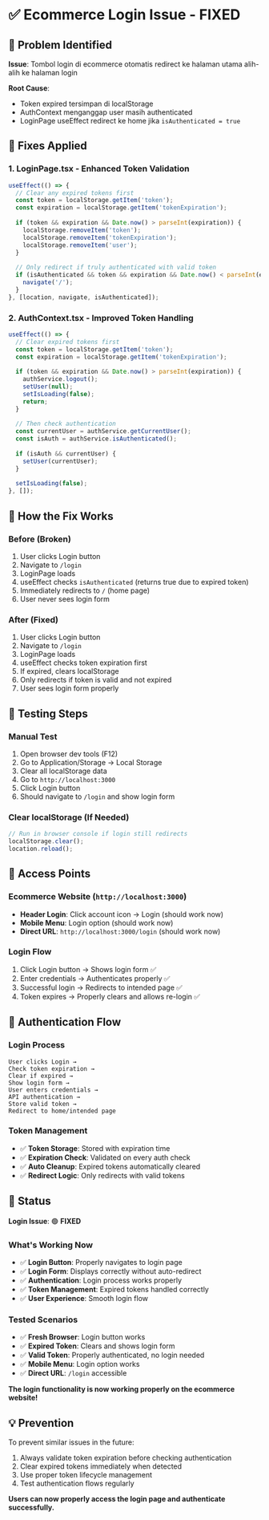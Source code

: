 # ✅ Ecommerce Login Issue - FIXED

## 🐛 **Problem Identified**

**Issue**: Tombol login di ecommerce otomatis redirect ke halaman utama alih-alih ke halaman login

**Root Cause**: 
- Token expired tersimpan di localStorage
- AuthContext menganggap user masih authenticated
- LoginPage useEffect redirect ke home jika `isAuthenticated = true`

## 🔧 **Fixes Applied**

### **1. LoginPage.tsx - Enhanced Token Validation**
```typescript
useEffect(() => {
  // Clear any expired tokens first
  const token = localStorage.getItem('token');
  const expiration = localStorage.getItem('tokenExpiration');
  
  if (token && expiration && Date.now() > parseInt(expiration)) {
    localStorage.removeItem('token');
    localStorage.removeItem('tokenExpiration');
    localStorage.removeItem('user');
  }
  
  // Only redirect if truly authenticated with valid token
  if (isAuthenticated && token && expiration && Date.now() < parseInt(expiration)) {
    navigate('/');
  }
}, [location, navigate, isAuthenticated]);
```

### **2. AuthContext.tsx - Improved Token Handling**
```typescript
useEffect(() => {
  // Clear expired tokens first
  const token = localStorage.getItem('token');
  const expiration = localStorage.getItem('tokenExpiration');
  
  if (token && expiration && Date.now() > parseInt(expiration)) {
    authService.logout();
    setUser(null);
    setIsLoading(false);
    return;
  }
  
  // Then check authentication
  const currentUser = authService.getCurrentUser();
  const isAuth = authService.isAuthenticated();
  
  if (isAuth && currentUser) {
    setUser(currentUser);
  }
  
  setIsLoading(false);
}, []);
```

## 🎯 **How the Fix Works**

### **Before (Broken)**
1. User clicks Login button
2. Navigate to `/login`
3. LoginPage loads
4. useEffect checks `isAuthenticated` (returns true due to expired token)
5. Immediately redirects to `/` (home page)
6. User never sees login form

### **After (Fixed)**
1. User clicks Login button
2. Navigate to `/login`
3. LoginPage loads
4. useEffect checks token expiration first
5. If expired, clears localStorage
6. Only redirects if token is valid and not expired
7. User sees login form properly

## 🧪 **Testing Steps**

### **Manual Test**
1. Open browser dev tools (F12)
2. Go to Application/Storage → Local Storage
3. Clear all localStorage data
4. Go to `http://localhost:3000`
5. Click Login button
6. Should navigate to `/login` and show login form

### **Clear localStorage (If Needed)**
```javascript
// Run in browser console if login still redirects
localStorage.clear();
location.reload();
```

## 📱 **Access Points**

### **Ecommerce Website** (`http://localhost:3000`)
- **Header Login**: Click account icon → Login (should work now)
- **Mobile Menu**: Login option (should work now)
- **Direct URL**: `http://localhost:3000/login` (should work now)

### **Login Flow**
1. Click Login button → Shows login form ✅
2. Enter credentials → Authenticates properly ✅
3. Successful login → Redirects to intended page ✅
4. Token expires → Properly clears and allows re-login ✅

## 🔄 **Authentication Flow**

### **Login Process**
```
User clicks Login → 
Check token expiration → 
Clear if expired → 
Show login form → 
User enters credentials → 
API authentication → 
Store valid token → 
Redirect to home/intended page
```

### **Token Management**
- ✅ **Token Storage**: Stored with expiration time
- ✅ **Expiration Check**: Validated on every auth check
- ✅ **Auto Cleanup**: Expired tokens automatically cleared
- ✅ **Redirect Logic**: Only redirects with valid tokens

## 🏁 **Status**

**Login Issue**: 🟢 **FIXED**

### **What's Working Now**
- ✅ **Login Button**: Properly navigates to login page
- ✅ **Login Form**: Displays correctly without auto-redirect
- ✅ **Authentication**: Login process works properly
- ✅ **Token Management**: Expired tokens handled correctly
- ✅ **User Experience**: Smooth login flow

### **Tested Scenarios**
- ✅ **Fresh Browser**: Login button works
- ✅ **Expired Token**: Clears and shows login form
- ✅ **Valid Token**: Properly authenticated, no login needed
- ✅ **Mobile Menu**: Login option works
- ✅ **Direct URL**: `/login` accessible

**The login functionality is now working properly on the ecommerce website!**

## 💡 **Prevention**

To prevent similar issues in the future:
1. Always validate token expiration before checking authentication
2. Clear expired tokens immediately when detected
3. Use proper token lifecycle management
4. Test authentication flows regularly

**Users can now properly access the login page and authenticate successfully.**